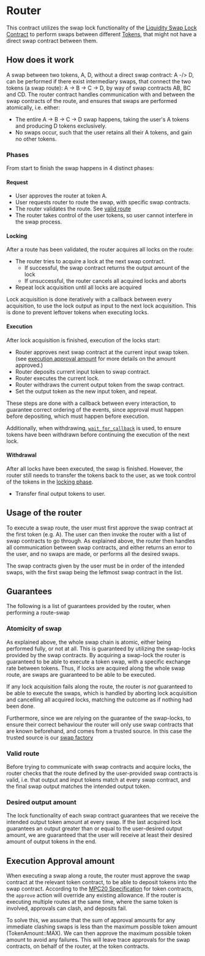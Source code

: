 # Router
This contract utilizes the swap lock functionality of the [Liquidity Swap Lock Contract](../liquidity-swap-lock/README.md)
to perform swaps between different [Tokens](../token/README.md), that might not have a direct swap contract between them.

## How does it work
A swap between two tokens, A, D, without a direct swap contract: A -/> D, can be performed if there exist intermediary swaps,
that connect the two tokens (a swap route): A -> B -> C -> D, by way of swap contracts AB, BC and CD. 
The router contract handles communication with and between the swap contracts of the route,
and ensures that swaps are performed atomically, i.e. either:
- The entire A -> B -> C -> D swap happens, taking the user's A tokens and producing D tokens exclusively.
- No swaps occur, such that the user retains all their A tokens, and gain no other tokens.

### Phases
From start to finish the swap happens in 4 distinct phases:
#### Request
- User approves the router at token A.
- User requests router to route the swap, with specific swap contracts.
- The router validates the route. See [valid route](#valid-route)
- The router takes control of the user tokens, so user cannot interfere in the
swap process.

#### Locking
After a route has been validated, the router acquires all locks on the route:
- The router tries to acquire a lock at the next swap contract.
  - If successful, the swap contract returns the output amount of the lock
  - If unsuccessful, the router cancels all acquired locks and aborts
- Repeat lock acquisition until all locks are acquired

Lock acquisition is done iteratively with a callback between every acquisition, to use the lock output
as input to the next lock acquisition. This is done to prevent leftover tokens when executing locks.

#### Execution
After lock acquisition is finished, execution of the locks start:
- Router approves next swap contract at the current input swap token. (see [execution approval amount](#execution-approval-amount) for more details on the amount approved.)
- Router deposits current input token to swap contract.
- Router executes the current lock.
- Router withdraws the current output token from the swap contract.
- Set the output token as the new input token, and repeat.

These steps are done with a callback between every interaction, to guarantee correct ordering of the events,
since approval must happen before depositing, which must happen before execution.

Additionally, when withdrawing, [`wait_for_callback`](../defi-common/src/interact_swap.rs) is used, 
to ensure tokens have been withdrawn before continuing the execution of the next lock.

#### Withdrawal
After all locks have been executed, the swap is finished. However, the router still needs to transfer
the tokens back to the user, as we took control of the tokens in the [locking phase](#locking).
- Transfer final output tokens to user.

## Usage of the router
To execute a swap route, the user must first approve the swap contract at the first token (e.g. A).
The user can then invoke the router with a list of swap contracts to go through.
As explained above, the router then handles all communication between swap contracts, and either
returns an error to the user, and no swaps are made, or performs all the desired swaps.

The swap contracts given by the user must be in order of the intended swaps, with the first swap being
the leftmost swap contract in the list.

## Guarantees
The following is a list of guarantees provided by the router, when performing a route-swap

### Atomicity of swap
As explained above, the whole swap chain is atomic, either being performed fully, or not at all.
This is guaranteed by utilizing the swap-locks provided by the swap contracts. By acquiring a swap-lock
the router is guaranteed to be able to execute a token swap, with a specific exchange rate between tokens.
Thus, if locks are acquired along the whole swap route, are swaps are guaranteed to be able to be executed.

If any lock acquisition fails along the route, the router is *not* guaranteed to be able to execute the swaps,
which is handled by aborting lock acquisition and cancelling all acquired locks, matching the outcome as if nothing
had been done.

Furthermore, since we are relying on the guarantee of the swap-locks, to ensure their correct behaviour
the router will only use swap contracts that are known beforehand, and comes from a trusted source. In this case
the trusted source is our [swap factory](...)

### Valid route
Before trying to communicate with swap contracts and acquire locks, the router checks that
the route defined by the user-provided swap contracts is valid, i.e. that output and input tokens match
at every swap contract, and the final swap output matches the intended output token.

### Desired output amount
The lock functionality of each swap contract guarantees that we receive the intended output token amount
at every swap. If the last acquired lock guarantees an output greater than or equal to the user-desired
output amount, we are guaranteed that the user will receive at least their desired amount of output tokens in the end.


## Execution Approval amount
When executing a swap along a route, the router must approve the swap contract at the relevant token contract,
to be able to deposit tokens into the swap contract. According to the [MPC20 Specification](https://partisiablockchain.gitlab.io/documentation/smart-contracts/integration/mpc-20-token-contract.html)
for token contracts, the `approve` action will override any existing allowance.
If the router is executing multiple routes at the same time, where the same token is involved, approvals can clash,
and deposits fail.

To solve this, we assume that the sum of approval amounts for any immediate
clashing swaps is less than the maximum possible token amount (TokenAmount::MAX). We can then
approve the maximum possible token amount to avoid any failures. This will leave
trace approvals for the swap contracts, on behalf of the router, at the token contracts.
